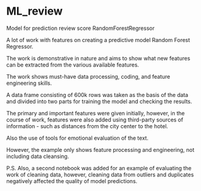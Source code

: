 # ML_review
Model for prediction review score RandomForestRegressor

A lot of work with features on creating a predictive model Random Forest Regressor.

The work is demonstrative in nature and aims to show what new features can be extracted from the various available features.

The work shows must-have data processing, coding, and feature engineering skills.

A data frame consisting of 600k rows was taken as the basis of the data and divided into two parts for training the model and checking the results.

The primary and important features were given initially, however, in the course of work, features were also added using third-party sources of information - such as distances from the city center to the hotel.

Also the use of tools for emotional evaluation of the text.

However, the example only shows feature processing and engineering, not including data cleansing.

P.S.
Also, a second notebook was added for an example of evaluating the work of cleaning data, however, cleaning data from outliers and duplicates negatively affected the quality of model predictions.
